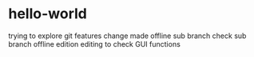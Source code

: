 # hello-world
trying to explore git features
change made offline
sub branch check
sub branch offline edition
editing to check GUI functions
